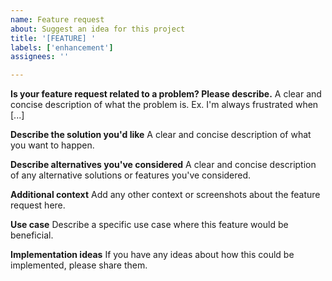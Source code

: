 ```yaml
---
name: Feature request
about: Suggest an idea for this project
title: '[FEATURE] '
labels: ['enhancement']
assignees: ''

---
```


**Is your feature request related to a problem? Please describe.**
A clear and concise description of what the problem is. Ex. I'm always frustrated when [...]

**Describe the solution you'd like**
A clear and concise description of what you want to happen.

**Describe alternatives you've considered**
A clear and concise description of any alternative solutions or features you've considered.

**Additional context**
Add any other context or screenshots about the feature request here.

**Use case**
Describe a specific use case where this feature would be beneficial.

**Implementation ideas**
If you have any ideas about how this could be implemented, please share them. 